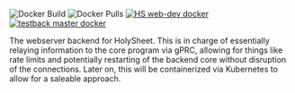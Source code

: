 ![Docker Build](https://github.com/HolySheetOrg/HolySheetWebserver/workflows/Docker%20Build/badge.svg)
![Docker Pulls](https://img.shields.io/docker/pulls/rubbaboy/testback)
<a href="https://hub.docker.com/repository/docker/rubbaboy/hs"><img src="https://img.shields.io/endpoint?url=https://holysheet.net/shields/holysheet/web-dev.json" alt="HS web-dev docker"/></a>
<a href="https://hub.docker.com/repository/docker/rubbaboy/testback"><img src="https://img.shields.io/endpoint?url=https://holysheet.net/shields/holysheetwebserver/master.json" alt="testback master docker"/></a>

The webserver backend for HolySheet. This is in charge of essentially relaying information to the core program via gPRC, allowing for things like rate limits and potentially restarting of the backend core without disruption of the connections. Later on, this will be containerized via Kubernetes to allow for a saleable approach.
